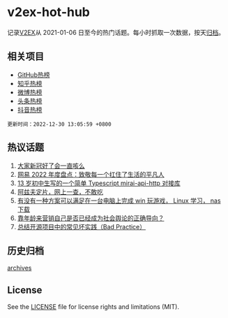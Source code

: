 # v2ex-hot-hub

 记录[V2EX](https://www.v2ex.com/)从 2021-01-06 日至今的热门话题。每小时抓取一次数据，按天[归档](archives)。
 
 ## 相关项目

- [GitHub热榜](https://github.com/snaildev/github-hot-hub)
- [知乎热榜](https://github.com/snaildev/zhihu-hot-hub)
- [微博热榜](https://github.com/snaildev/weibo-hot-hub)
- [头条热榜](https://github.com/snaildev/toutiao-hot-hub)
- [抖音热榜](https://github.com/snaildev/douyin-hot-hub)


 `更新时间：2022-12-30 13:05:59 +0800`

## 热议话题

1. [大家新冠好了会一直咳么](https://www.v2ex.com/t/905381)
1. [网易 2022 年度盘点：致敬每一个扛住了生活的平凡人](https://www.v2ex.com/t/905479)
1. [13 岁初中生写的一个简单 Typescript mirai-api-http 对接库](https://www.v2ex.com/t/905504)
1. [阿兹夫定片，网上一查，不敢吃](https://www.v2ex.com/t/905448)
1. [有没有一种方案可以满足在一台电脑上完成 win 玩游戏， Linux 学习， nas 下载](https://www.v2ex.com/t/905354)
1. [靠年龄来营销自己是否已经成为社会舆论的正确导向？](https://www.v2ex.com/t/905496)
1. [总结开源项目中的常见坏实践（Bad Practice）](https://www.v2ex.com/t/905432)

## 历史归档

[archives](archives)

## License

See the [LICENSE](LICENSE) file for license rights and limitations (MIT).
